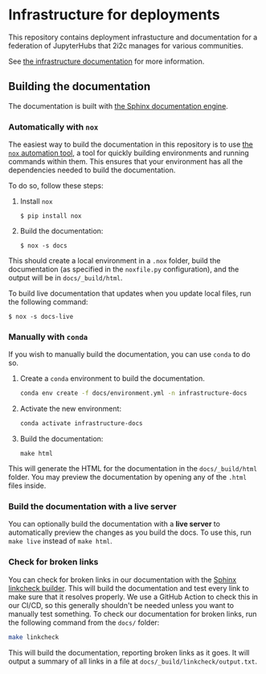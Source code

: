 # Infrastructure for deployments

This repository contains deployment infrastucture and documentation for a federation of JupyterHubs that 2i2c manages for various communities.

See [the infrastructure documentation](https://infrastructure.2i2c.org) for more information.

## Building the documentation

The documentation is built with [the Sphinx documentation engine](https://sphinx-doc.org).

### Automatically with `nox`

The easiest way to build the documentation in this repository is to use [the `nox` automation tool](https://nox.thea.codes/), a tool for quickly building environments and running commands within them.
This ensures that your environment has all the dependencies needed to build the documentation.

To do so, follow these steps:

1. Install `nox`

   ```console
   $ pip install nox
   ```
2. Build the documentation:

   ```console
   $ nox -s docs
   ```

This should create a local environment in a `.nox` folder, build the documentation (as specified in the `noxfile.py` configuration), and the output will be in `docs/_build/html`.

To build live documentation that updates when you update local files, run the following command:

```console
$ nox -s docs-live
```

### Manually with `conda`

If you wish to manually build the documentation, you can use `conda` to do so.

1. Create a `conda` environment to build the documentation.

   ```bash
   conda env create -f docs/environment.yml -n infrastructure-docs
   ```

2. Activate the new environment:

   ```bash
   conda activate infrastructure-docs
   ```

3. Build the documentation:

   ```
   make html
   ```

This will generate the HTML for the documentation in the `docs/_build/html` folder.
You may preview the documentation by opening any of the `.html` files inside.

### Build the documentation with a live server

You can optionally build the documentation with a **live server** to automatically preview the changes as you build the docs. To use this, run `make live` instead of `make html`.

### Check for broken links

You can check for broken links in our documentation with the [Sphinx linkcheck builder](https://www.sphinx-doc.org/en/master/usage/configuration.html#options-for-the-linkcheck-builder).
This will build the documentation and test every link to make sure that it resolves properly.
We use a GitHub Action to check this in our CI/CD, so this generally shouldn't be needed unless you want to manually test something.
To check our documentation for broken links, run the following command from the `docs/` folder:

```bash
make linkcheck
```

This will build the documentation, reporting broken links as it goes.
It will output a summary of all links in a file at `docs/_build/linkcheck/output.txt`.
